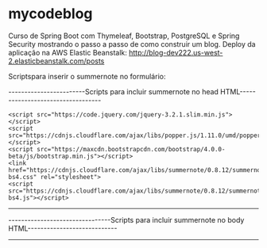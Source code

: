 # mycodeblog
Curso de Spring Boot com Thymeleaf, Bootstrap, PostgreSQL e Spring Security mostrando o passo a passo de como construir um blog. Deploy da aplicação na AWS Elastic Beanstalk: http://blog-dev222.us-west-2.elasticbeanstalk.com/posts 

Scriptspara inserir o summernote no formulário:

------------------------Scripts para incluir summernote no head HTML----------------------------------

    <script src="https://code.jquery.com/jquery-3.2.1.slim.min.js"></script>
    <script src="https://cdnjs.cloudflare.com/ajax/libs/popper.js/1.11.0/umd/popper.min.js"></script>
    <script src="https://maxcdn.bootstrapcdn.com/bootstrap/4.0.0-beta/js/bootstrap.min.js"></script>
    <link href="https://cdnjs.cloudflare.com/ajax/libs/summernote/0.8.12/summernote-bs4.css" rel="stylesheet">
    <script src="https://cdnjs.cloudflare.com/ajax/libs/summernote/0.8.12/summernote-bs4.js"></script>
    
--------------------------------------------------------------------------------------------------------


--------------------------------Scripts para incluir summernote no body HTML----------------------------
<script>
    $('#summernote').summernote({
        placeholder: 'Texto *',
        tabsize: 2,
        height: 300
    });
</script>
--------------------------------------------------------------------------------------------------------
